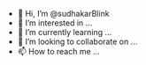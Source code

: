 - 👋 Hi, I’m @sudhakarBlink
- 👀 I’m interested in ...
- 🌱 I’m currently learning ...
- 💞️ I’m looking to collaborate on ...
- 📫 How to reach me ...

<!---
sudhakarBlink/sudhakarBlink is a ✨ special ✨ repository because its `README.md` (this file) appears on your GitHub profile.
You can click the Preview link to take a look at your changes.
--->
